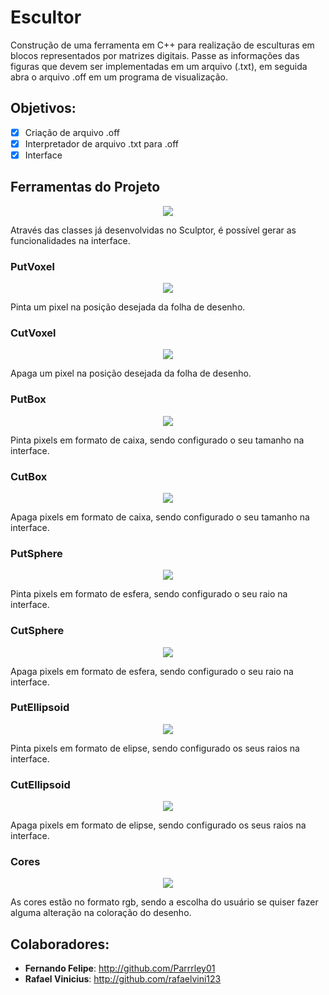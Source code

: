 # Escultor

Construção de uma ferramenta em C++ para realização de esculturas em blocos representados por matrizes digitais.
Passe as informações das figuras que devem ser implementadas em um arquivo (.txt), em seguida abra o arquivo .off em um programa de visualização. 

## Objetivos:

- [x] Criação de arquivo .off
- [x] Interpretador de arquivo .txt para .off
- [x] Interface

## Ferramentas do Projeto

<p align="center">
<img src="https://user-images.githubusercontent.com/48501389/69596980-2d496900-0fe3-11ea-8d1f-02ea530564ac.png">
</p>
Através das classes já desenvolvidas no Sculptor, é possível gerar as funcionalidades na interface.

### PutVoxel
<p align="center">
<img src="https://user-images.githubusercontent.com/48501389/69596721-53223e00-0fe2-11ea-9999-5bbd25e6f28d.PNG">
</p>
Pinta um pixel na posição desejada da folha de desenho.

### CutVoxel
<p align="center">
<img src="https://user-images.githubusercontent.com/48501389/69596794-92e92580-0fe2-11ea-975a-80d3bdcfb897.PNG">
</p>
Apaga um pixel na posição desejada da folha de desenho.

### PutBox
<p align="center">
<img src="https://user-images.githubusercontent.com/48501389/69596821-abf1d680-0fe2-11ea-811a-e224ddd221bf.PNG">
</p>
Pinta pixels em formato de caixa, sendo configurado o seu tamanho na interface.

### CutBox
<p align="center">
<img src="https://user-images.githubusercontent.com/48501389/69596830-b6ac6b80-0fe2-11ea-8b70-8f566a76ebf4.PNG">
</p>
Apaga pixels em formato de caixa, sendo configurado o seu tamanho na interface.

### PutSphere
<p align="center">
<img src="https://user-images.githubusercontent.com/48501389/69596854-d80d5780-0fe2-11ea-99e1-8d6df0cab718.PNG">
</p>
Pinta pixels em formato de esfera, sendo configurado o seu raio na interface.

### CutSphere
<p align="center">
<img src="https://user-images.githubusercontent.com/48501389/69596870-e0659280-0fe2-11ea-949c-e29ccea6fd24.PNG">
</p>
Apaga pixels em formato de esfera, sendo configurado o seu raio na interface.

### PutEllipsoid
<p align="center">
<img src="https://user-images.githubusercontent.com/48501389/69596904-fb380700-0fe2-11ea-9a0b-6cba777dde0e.PNG">
</p>
Pinta pixels em formato de elipse, sendo configurado os seus raios na interface.

### CutEllipsoid
<p align="center">
<img src="https://user-images.githubusercontent.com/48501389/69596917-02f7ab80-0fe3-11ea-88cd-93ee845b6ee0.PNG">
</p>
Apaga pixels em formato de elipse, sendo configurado os seus raios na interface.

### Cores
<p align="center">
<img src="https://user-images.githubusercontent.com/48501389/69597037-59fd8080-0fe3-11ea-9200-be82a84399d2.png">
</p>
As cores estão no formato rgb, sendo a escolha do usuário se quiser fazer alguma alteração na coloração do desenho.

## Colaboradores:

- **Fernando Felipe**: http://github.com/Parrrley01
- **Rafael Vinicius**: http://github.com/rafaelvini123

